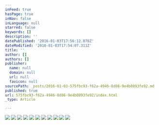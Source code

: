 ```yaml
---
inFeed: true
hasPage: true
inNav: false
inLanguage: null
starred: false
keywords: []
description: ''
datePublished: '2016-01-03T17:56:12.078Z'
dateModified: '2016-01-03T17:54:07.311Z'
title: ''
author: []
authors: []
publisher:
  name: null
  domain: null
  url: null
  favicon: null
sourcePath: _posts/2016-01-03-575fbc93-f62a-4946-8d86-9e4b0893fe92.md
published: true
url: 575fbc93-f62a-4946-8d86-9e4b0893fe92/index.html
_type: Article

---
```

![](https://the-grid-user-content.s3-us-west-2.amazonaws.com/13ec1cc4-812e-479b-a432-602939715c0f.jpg)
![](https://the-grid-user-content.s3-us-west-2.amazonaws.com/7ed5a753-a83b-4f18-b19c-5d0ebd59cf5d.jpg)
![](https://the-grid-user-content.s3-us-west-2.amazonaws.com/6757b3f1-eafd-4cf9-9d3f-cb55c4661f40.jpg)
![](https://the-grid-user-content.s3-us-west-2.amazonaws.com/da1161e0-b2c1-4807-89b3-3ed501b103ba.jpg)
![](https://the-grid-user-content.s3-us-west-2.amazonaws.com/fb8ff117-7967-459c-b19c-ace11b827a28.jpg)
![](https://the-grid-user-content.s3-us-west-2.amazonaws.com/e7c9fefa-51fd-498d-8e37-ca6f4a18b6c7.jpg)
![](https://the-grid-user-content.s3-us-west-2.amazonaws.com/2ce3d229-10ff-49ab-8b36-0e3aa70f514e.jpg)
![](https://the-grid-user-content.s3-us-west-2.amazonaws.com/f4e5200a-aab3-40f9-b8aa-115482ac3a65.jpg)
![](https://the-grid-user-content.s3-us-west-2.amazonaws.com/6b67d528-10e1-4d45-a2d4-5e1749896eb3.jpg)
![](https://the-grid-user-content.s3-us-west-2.amazonaws.com/bc58405a-dc8f-4ba4-9ab7-1ed536179b9b.jpg)
![](https://the-grid-user-content.s3-us-west-2.amazonaws.com/9ecb52ad-d9a8-4186-b566-7576bd5818b8.jpg)